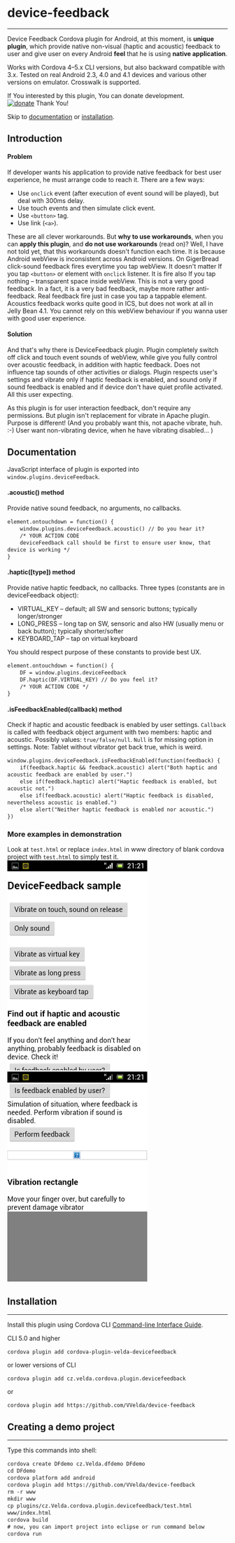 # device-feedback #
-------------------------
Device Feedback Cordova plugin for Android, at this moment, is __unique plugin__, which provide native non-visual (haptic and acoustic) feedback to user and give user on every Android __feel__ that he is using __native application__.

Works with Cordova 4–5.x CLI versions, but also backward compatible with 3.x. Tested on real Android 2.3, 4.0 and 4.1 devices and various other versions on emulator. Crosswalk is supported.

If You interested by this plugin, You can donate development.  
[![donate](https://www.paypalobjects.com/en_US/i/btn/btn_donateCC_LG_global.gif)](https://www.paypal.com/cgi-bin/webscr?cmd=_s-xclick&hosted_button_id=2XPWNZRYWARX4) Thank You!

Skip to [documentation](#documentation) or [installation](#installation).
## Introduction ##
#### Problem ####
If developer wants his application to provide native feedback for best user experience, he must arrange code to reach it. There are a few ways:

 * Use `onclick` event (after execution of event sound will be played), but deal with 300ms delay.
 * Use touch events and then simulate click event.
 * Use `<button>` tag.
 * Use link (`<a>`).

These are all clever workarounds. But __why to use workarounds__, when you can __apply this plugin__, and __do not use workarounds__ (read on)? Well, I have not told yet, that this workarounds doesn't function each time. It is because Android webView is inconsistent across Android versions.
On GigerBread click-sound feedback fires everytime you tap webView. It doesn't matter If you tap `<button>` or element with `onclick` listener. It is fire also If you tap nothing – transparent space inside webView. This is not a very good feedback. In a fact, it is a very bad feedback, maybe more rather anti-feedback. Real feedback fire just in case you tap a tappable element.
Acoustics feedback works quite good in ICS, but does not work at all in Jelly Bean 4.1.
You cannot rely on this webView behaviour if you wanna user with good user experience.
#### Solution ####
And that's why there is DeviceFeedback plugin. Plugin completely switch off click and touch event sounds of webView, while give you fully control over acoustic feedback, in addition with haptic feedback. Does not influence tap sounds of other activities or dialogs.
Plugin respects user's settings and vibrate only if haptic feedback is enabled, and sound only if sound feedback is enabled and if device don't have  quiet profile activated. All this user expecting.

As this plugin is for user interaction feedback, don't require any permissions. But plugin isn't replacement for vibrate in Apache plugin. Purpose is different! (And you probably want this, not apache vibrate, huh. :-) User want non-vibrating device, when he have vibrating disabled... )

## Documentation ##
JavaScript interface of plugin is exported into `window.plugins.deviceFeedback`.
#### .acoustic() method ####
Provide native sound feedback, no arguments, no callbacks.

    element.ontouchdown = function() {
        window.plugins.deviceFeedback.acoustic() // Do you hear it?
        /* YOUR ACTION CODE
        deviceFeedback call should be first to ensure user know, that device is working */
    }
#### .haptic([type]) method ####
Provide native haptic feedback, no callbacks.
Three types (constants are in deviceFeedback object):

 * VIRTUAL_KEY – default; all SW and sensoric buttons; typically longer/stronger
 * LONG_PRESS – long tap on SW, sensoric and also HW (usually menu or back button); typically shorter/softer
 * KEYBOARD_TAP – tap on virtual keyboard

You should respect purpose of these constants to provide best UX.

    element.ontouchdown = function() {
        DF = window.plugins.deviceFeedback
        DF.haptic(DF.VIRTUAL_KEY) // Do you feel it?
        /* YOUR ACTION CODE */
    }
#### .isFeedbackEnabled(callback) method ####
Check if haptic and acoustic feedback is enabled by user settings.
`Callback` is called with feedback object argument with two members: haptic and acoustic. Possibly values: `true/false/null`. `Null` is for missing option in settings. Note: Tablet without vibrator get back true, which is weird.

    window.plugins.deviceFeedback.isFeedbackEnabled(function(feedback) {
		if(feedback.haptic && feedback.acoustic) alert("Both haptic and acoustic feedback are enabled by user.")
		else if(feedback.haptic) alert("Haptic feedback is enabled, but acoustic not.")
		else if(feedback.acoustic) alert("Haptic feedback is disabled, nevertheless acoustic is enabled.")
		else alert("Neither haptic feedback is enabled nor acoustic.")
	})
### More examples in demonstration ###
Look at `test.html` or replace `index.html` in www directory of blank cordova project with `test.html` to simply test it.  
![demonstration](demo1.png) ![demonstration](demo2.png)

## Installation ##
---------------------------
Install this plugin using Cordova CLI [Command-line Interface Guide](http://cordova.apache.org/docs/en/edge/guide_cli_index.md.html#The%20Command-line%20Interface).

CLI 5.0 and higher

    cordova plugin add cordova-plugin-velda-devicefeedback
or lower versions of CLI

	cordova plugin add cz.velda.cordova.plugin.devicefeedback
or

	cordova plugin add https://github.com/VVelda/device-feedback

## Creating a demo project ##
------------------------------------------------
Type this commands into shell:

    cordova create DFdemo cz.Velda.dfdemo DFdemo
    cd DFdemo
    cordova platform add android
    cordova plugin add https://github.com/VVelda/device-feedback
    rm -r www
    mkdir www
    cp plugins/cz.Velda.cordova.plugin.devicefeedback/test.html www/index.html
    cordova build
    # now, you can import project into eclipse or run command below
    cordova run
